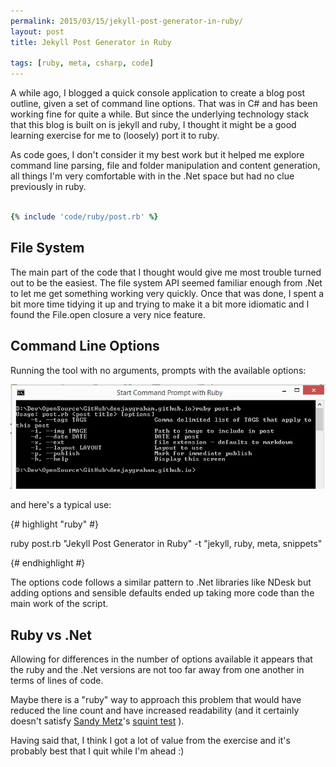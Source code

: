 ```yaml
---
permalink: 2015/03/15/jekyll-post-generator-in-ruby/
layout: post
title: Jekyll Post Generator in Ruby

tags: [ruby, meta, csharp, code]
---
```


A while ago, I blogged a quick console application to create a blog post outline,
given a set of command line options. That was in C# and has been working fine for
quite a while. But since the underlying technology stack that this blog is built
on is jekyll and ruby, I thought it might be a good learning exercise for me to
(loosely) port it to ruby.

As code goes, I don't consider it my best work but it helped me explore command
line parsing, file and folder manipulation and content generation, all things I'm
very comfortable with in the .Net space but had no clue previously in ruby.

```ruby

{% include 'code/ruby/post.rb' %}

```

## File System

The main part of the code that I thought would give me most trouble turned out to
be the easiest. The file system API seemed familiar enough from .Net to let me
get something working very quickly. Once that was done, I spent a bit more time
tidying it up and trying to make it a bit more idiomatic and I found the File.open
closure a very nice feature.

## Command Line Options

Running the tool with no arguments, prompts with the available options:

![no options](/img/posts/jekyll-post-generator-in-ruby/no-options.webp "no options")

and here's a typical use:

{# highlight "ruby" #}

ruby post.rb "Jekyll Post Generator in Ruby" -t "jekyll, ruby, meta, snippets"

{# endhighlight #}

The options code follows a similar pattern to .Net libraries like NDesk but adding
options and sensible defaults ended up taking more code than the main work of
the script.

## Ruby vs .Net

Allowing for differences in the number of options available it appears that
the ruby and the .Net versions are not too far away from one another in terms
of lines of code.

Maybe there is a "ruby" way to approach this problem that would have reduced
the line count and have increased readability (and it certainly doesn't satisfy
[Sandy Metz](http://www.sandimetz.com/)'s [squint test](https://www.youtube.com/watch?v=8bZh5LMaSmE) ).

Having said that, I think I got a lot of value from the exercise and it's probably
best that I quit while I'm ahead :)
